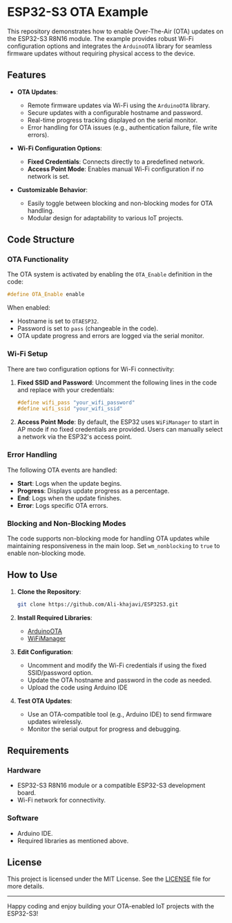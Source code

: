# ESP32-S3 OTA Example

This repository demonstrates how to enable Over-The-Air (OTA) updates on the ESP32-S3 R8N16 module. The example provides robust Wi-Fi configuration options and integrates the `ArduinoOTA` library for seamless firmware updates without requiring physical access to the device.

## Features

- **OTA Updates**:
  - Remote firmware updates via Wi-Fi using the `ArduinoOTA` library.
  - Secure updates with a configurable hostname and password.
  - Real-time progress tracking displayed on the serial monitor.
  - Error handling for OTA issues (e.g., authentication failure, file write errors).

- **Wi-Fi Configuration Options**:
  - **Fixed Credentials**: Connects directly to a predefined network.
  - **Access Point Mode**: Enables manual Wi-Fi configuration if no network is set.

- **Customizable Behavior**:
  - Easily toggle between blocking and non-blocking modes for OTA handling.
  - Modular design for adaptability to various IoT projects.

## Code Structure

### OTA Functionality
The OTA system is activated by enabling the `OTA_Enable` definition in the code:
```cpp
#define OTA_Enable enable
```
When enabled:
- Hostname is set to `OTAESP32`.
- Password is set to `pass` (changeable in the code).
- OTA update progress and errors are logged via the serial monitor.

### Wi-Fi Setup
There are two configuration options for Wi-Fi connectivity:
1. **Fixed SSID and Password**:
   Uncomment the following lines in the code and replace with your credentials:
   ```cpp
   #define wifi_pass "your_wifi_password"
   #define wifi_ssid "your_wifi_ssid"
   ```

2. **Access Point Mode**:
   By default, the ESP32 uses `WiFiManager` to start in AP mode if no fixed credentials are provided. Users can manually select a network via the ESP32's access point.

### Error Handling
The following OTA events are handled:
- **Start**: Logs when the update begins.
- **Progress**: Displays update progress as a percentage.
- **End**: Logs when the update finishes.
- **Error**: Logs specific OTA errors.

### Blocking and Non-Blocking Modes
The code supports non-blocking mode for handling OTA updates while maintaining responsiveness in the main loop. Set `wm_nonblocking` to `true` to enable non-blocking mode.

## How to Use

1. **Clone the Repository**:
   ```bash
   git clone https://github.com/Ali-khajavi/ESP32S3.git
   ```

2. **Install Required Libraries**:
   - [ArduinoOTA](https://github.com/esp8266/Arduino)
   - [WiFiManager](https://github.com/tzapu/WiFiManager)

3. **Edit Configuration**:
   - Uncomment and modify the Wi-Fi credentials if using the fixed SSID/password option.
   - Update the OTA hostname and password in the code as needed.
   - Upload the code using Arduino IDE

4. **Test OTA Updates**:
   - Use an OTA-compatible tool (e.g., Arduino IDE) to send firmware updates wirelessly.
   - Monitor the serial output for progress and debugging.

## Requirements

### Hardware
- ESP32-S3 R8N16 module or a compatible ESP32-S3 development board.
- Wi-Fi network for connectivity.

### Software
- Arduino IDE.
- Required libraries as mentioned above.

## License

This project is licensed under the MIT License. See the [LICENSE](LICENSE) file for more details.

---

Happy coding and enjoy building your OTA-enabled IoT projects with the ESP32-S3!
